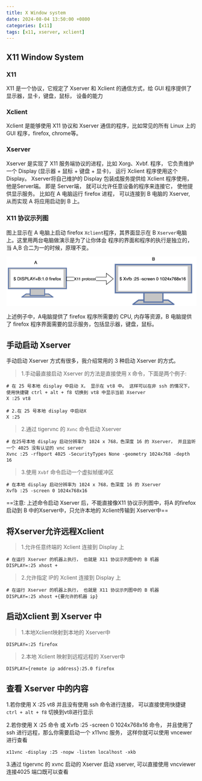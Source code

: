 ```yaml
---
title: X Window system
date: 2024-08-04 13:50:00 +0800
categories: [x11]
tags: [x11, xserver, xclient]
---
```


## X11 Window System

### X11

X11 是一个协议，它规定了 Xserver 和 Xclient 的通信方式，给 GUI 程序提供了显示器，显卡，键盘，鼠标， 设备的能力

### Xclient

Xclient 是能够使用 X11 协议和 Xserver 通信的程序，比如常见的所有 Linux 上的 GUI 程序，firefox, chrome等。

### Xserver

Xserver 是实现了 X11 服务端协议的进程，比如 Xorg、Xvbf. 程序， 它负责维护一个  Display (显示器 + 鼠标 + 键盘 + 显卡)， 运行 Xclient 程序使用这个 Display。 Xserver将自己维护的 Display 包装成服务提供给 Xclient 程序使用，他是Server端。 即是 Server端， 就可以允许任意设备的程序来连接它， 使他提供显示服务。 比如在 A 电脑运行 firefox 进程， 可以连接到 B 电脑的 Xserver, 从而实现 A 将应用启动到 B 上。

### X11 协议示列图

图上显示在 A 电脑上启动 firefox `Xclient`程序，其界面显示在 B `Xserver`电脑上。这里用两台电脑做演示是为了让你体会 程序的界面和程序的执行是独立的，当 A,B 合二为一的时候，原理不变。

!["X11协议示例图"](../assets/img/2024-08-14-x11/20240814-175943.png)

上述例子中，A电脑提供了 firefox 程序所需要的 CPU, 内存等资源，B 电脑提供了 firefox 程序界面需要的显示服务，包括显示器，键盘，鼠标。

## 手动启动 Xserver

手动启动 Xserver 方式有很多，我介绍常用的 3 种启动 Xserver 的方式。

> 1.手动最直接启动 Xserver 的方法是直接使用 `X` 命令，下面是两个例子: 

```shell
# 在 25 号本地 display 中启动 X， 显示在 vt8 中。 这样可以在非 ssh 的情况下，使用快捷键 ctrl + alt + f8 切换到 vt8 中显示当前 Xserver
X :25 vt8

# 2.在 25 号本地 display 中启动X
X :25
```

> 2.通过 tigervnc 的 `Xvnc` 命令启动 Xserver

```shell
# 在25号本地 display 启动分辨率为 1024 x 768，色深度 16 的 Xserver， 并且监听一个 4025 没有认证的 vnc server 
Xvnc :25 -rfbport 4025 -SecurityTypes None -geometry 1024x768 -depth 16
```

> 3.使用 `Xvbf`  命令启动一个虚拟帧缓冲区

```shell
# 在本地 display 启动分辨率为 1024 x 768，色深度 16 的 Xserver
Xvfb :25 -screen 0 1024x768x16 
```

==注意: 上述命令启动 Xserver 后，不能直接像X11 协议示列图中，将A 的firefox启动到 B 中的Xserver中，只允许本地的 Xclient传输到 Xserver中==

## 将Xserver允许远程Xclient

> 1.允许任意终端的 Xclient 连接到 Display 上

```shell
# 在运行 Xserver 的机器上执行， 也就是 X11 协议示列图中的 B 机器
DISPLAY=:25 xhost +
```

> 2.允许指定 IP的 Xclient 连接到 Display 上

```shell
# 在运行 Xserver 的机器上执行， 也就是 X11 协议示列图中的 B 机器
DISPLAY=:25 xhost +{要允许的机器 ip}
```

## 启动Xclient 到 Xserver 中

> 1.本地Xclient映射到本地的 Xserver中

```shell
DISPLAY=:25 firefox
```

> 2.本地 Xclient 映射到远程远程的 Xserver中

```shell
DISPLAY={remote ip address}:25.0 firefox
```

## 查看 Xserver 中的内容

1.若你使用 X :25 vt8 并且没有使用 ssh 命令进行连接， 可以直接使用快捷键 `ctrl + alt + f8` 切换到vt8进行显示

2.若你使用 X :25 命令 或 Xvfb :25 -screen 0 1024x768x16  命令， 并且使用了 ssh 进行远程，那么你需要启动一个 x11vnc 服务， 这样你就可以使用 vncewer 进行查看

```shell
x11vnc -display :25 -nopw -listen localhost -xkb
```

3.通过 tigervnc 的 xvnc 启动的 Xserver 启动 xserver, 可以直接使用 vncviewer 连接4025 端口既可以查看

